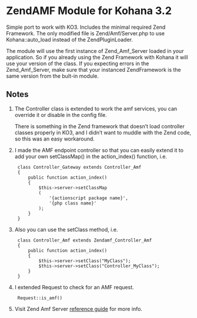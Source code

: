 # ZendAMF Module for Kohana 3.2

Simple port to work with KO3. Includes the minimal required Zend Framework. The only modified file is Zend/Amf/Server.php to use Kohana::auto_load instead of the ZendPluginLoader.

The module will use the first instance of Zend_Amf_Server loaded in your application. So if you already using the Zend Framework with Kohana it will use your version of the class.
If you expecting errors in the Zend_Amf_Server, make sure that your instanced ZendFramework is the same version from the bult-in module.

## Notes

1. The Controller class is extended to work the amf services, you can override it or disable in the config file.

    There is something in the Zend framework that doesn’t load controller classes properly in KO3, 
    and I didn’t want to muddle with the Zend code, so this was an easy workaround.

2. I made the AMF endpoint controller so that you can easily extend it to add your own setClassMap() in the action_index() function, i.e.

        class Controller_Gateway extends Controller_Amf 
        {
            public function action_index()
            {
                $this->server->setClassMap
                (
                    '{actionscript package name}', 
                    '{php class name}'
                );
            }
        }
    
3. Also you can use the setClass method, i.e.

        class Controller_Amf extends Zendamf_Controller_Amf
        {
            public function action_index()
            {
                $this->server->setClass("MyClass");
                $this->server->setClass("Controller_MyClass");
            }
        }

4. I extended Request to check for an AMF request.

        Request::is_amf()

5. Visit Zend Amf Server [reference guide](http://framework.zend.com/manual/en/zend.amf.server.html) for more info.
